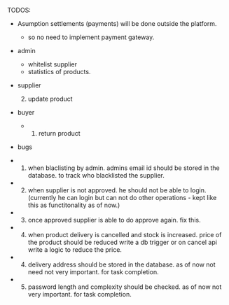 TODOS:


<!-- - RBAC should be implemented in.  -->
  <!-- - plan is super admin will approve supplier. buyer  can login and see the products.// -->
  <!-- - all users will be wrapped with jwt token. -->


- Asumption settlements (payments) will be done outside the platform. 
  - so no need to implement payment gateway. 



- admin
  <!-- - blacklist supplier and all listed products. //  -->
  <!-- - update on all get buy products. apis like no record found. or something on blacklist products. -->
  - whitelist supplier
  - statistics of products.


- supplier
   <!-- 1. add product -->
   2. update product
   <!-- 3. delete product -->
   <!-- 4. Shipmemt once order is approved by by supplier.  -->
   <!-- 4. view all products -->
    <!-- 5. add stocks to existing products -->
    <!-- 6. approve or reject orders by customers. -->


- buyer
  - 1. return product

- bugs
 - 1. when blaclisting by admin. admins email id should be stored in the database. to track who blacklisted the supplier.
 - 2. when supplier is not approved. he should not be able to login. (currently he can login but can not do other operations - kept like this as functitonality as of now.)
 - 3. once approved supplier is able to do approve again. fix this. 
 - 4.  when product delivery is cancelled and stock is increased. price of the product should be reduced write a db trigger or on cancel api write a logic to reduce the price.
 - 4. delivery address should be stored in the database. as of now not need not very important. for task completion.
 - 5. password length and complexity should be checked. as of now not very important. for task completion.
